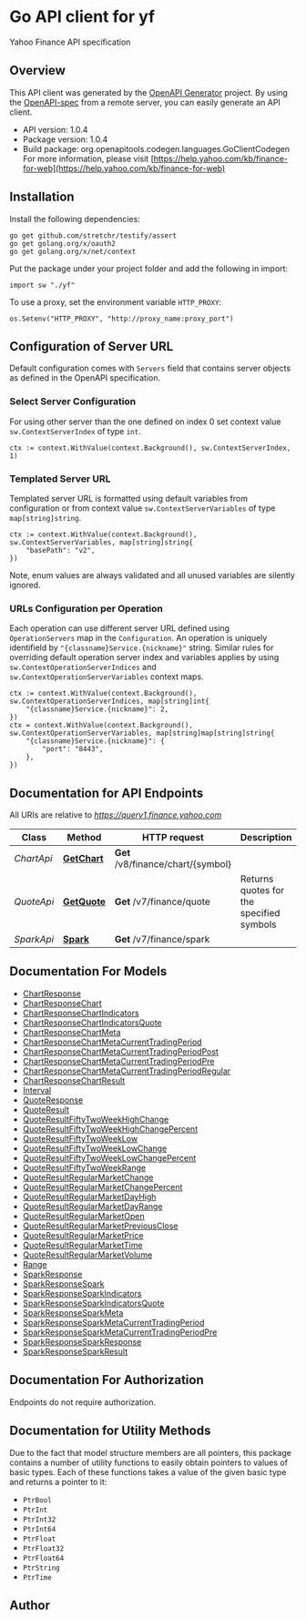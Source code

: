 # Go API client for yf

Yahoo Finance API specification

## Overview
This API client was generated by the [OpenAPI Generator](https://openapi-generator.tech) project.  By using the [OpenAPI-spec](https://www.openapis.org/) from a remote server, you can easily generate an API client.

- API version: 1.0.4
- Package version: 1.0.4
- Build package: org.openapitools.codegen.languages.GoClientCodegen
For more information, please visit [https://help.yahoo.com/kb/finance-for-web](https://help.yahoo.com/kb/finance-for-web)

## Installation

Install the following dependencies:

```shell
go get github.com/stretchr/testify/assert
go get golang.org/x/oauth2
go get golang.org/x/net/context
```

Put the package under your project folder and add the following in import:

```golang
import sw "./yf"
```

To use a proxy, set the environment variable `HTTP_PROXY`:

```golang
os.Setenv("HTTP_PROXY", "http://proxy_name:proxy_port")
```

## Configuration of Server URL

Default configuration comes with `Servers` field that contains server objects as defined in the OpenAPI specification.

### Select Server Configuration

For using other server than the one defined on index 0 set context value `sw.ContextServerIndex` of type `int`.

```golang
ctx := context.WithValue(context.Background(), sw.ContextServerIndex, 1)
```

### Templated Server URL

Templated server URL is formatted using default variables from configuration or from context value `sw.ContextServerVariables` of type `map[string]string`.

```golang
ctx := context.WithValue(context.Background(), sw.ContextServerVariables, map[string]string{
	"basePath": "v2",
})
```

Note, enum values are always validated and all unused variables are silently ignored.

### URLs Configuration per Operation

Each operation can use different server URL defined using `OperationServers` map in the `Configuration`.
An operation is uniquely identifield by `"{classname}Service.{nickname}"` string.
Similar rules for overriding default operation server index and variables applies by using `sw.ContextOperationServerIndices` and `sw.ContextOperationServerVariables` context maps.

```
ctx := context.WithValue(context.Background(), sw.ContextOperationServerIndices, map[string]int{
	"{classname}Service.{nickname}": 2,
})
ctx = context.WithValue(context.Background(), sw.ContextOperationServerVariables, map[string]map[string]string{
	"{classname}Service.{nickname}": {
		"port": "8443",
	},
})
```

## Documentation for API Endpoints

All URIs are relative to *https://query1.finance.yahoo.com*

Class | Method | HTTP request | Description
------------ | ------------- | ------------- | -------------
*ChartApi* | [**GetChart**](docs/ChartApi.md#getchart) | **Get** /v8/finance/chart/{symbol} | 
*QuoteApi* | [**GetQuote**](docs/QuoteApi.md#getquote) | **Get** /v7/finance/quote | Returns quotes for the specified symbols
*SparkApi* | [**Spark**](docs/SparkApi.md#spark) | **Get** /v7/finance/spark | 


## Documentation For Models

 - [ChartResponse](docs/ChartResponse.md)
 - [ChartResponseChart](docs/ChartResponseChart.md)
 - [ChartResponseChartIndicators](docs/ChartResponseChartIndicators.md)
 - [ChartResponseChartIndicatorsQuote](docs/ChartResponseChartIndicatorsQuote.md)
 - [ChartResponseChartMeta](docs/ChartResponseChartMeta.md)
 - [ChartResponseChartMetaCurrentTradingPeriod](docs/ChartResponseChartMetaCurrentTradingPeriod.md)
 - [ChartResponseChartMetaCurrentTradingPeriodPost](docs/ChartResponseChartMetaCurrentTradingPeriodPost.md)
 - [ChartResponseChartMetaCurrentTradingPeriodPre](docs/ChartResponseChartMetaCurrentTradingPeriodPre.md)
 - [ChartResponseChartMetaCurrentTradingPeriodRegular](docs/ChartResponseChartMetaCurrentTradingPeriodRegular.md)
 - [ChartResponseChartResult](docs/ChartResponseChartResult.md)
 - [Interval](docs/Interval.md)
 - [QuoteResponse](docs/QuoteResponse.md)
 - [QuoteResult](docs/QuoteResult.md)
 - [QuoteResultFiftyTwoWeekHighChange](docs/QuoteResultFiftyTwoWeekHighChange.md)
 - [QuoteResultFiftyTwoWeekHighChangePercent](docs/QuoteResultFiftyTwoWeekHighChangePercent.md)
 - [QuoteResultFiftyTwoWeekLow](docs/QuoteResultFiftyTwoWeekLow.md)
 - [QuoteResultFiftyTwoWeekLowChange](docs/QuoteResultFiftyTwoWeekLowChange.md)
 - [QuoteResultFiftyTwoWeekLowChangePercent](docs/QuoteResultFiftyTwoWeekLowChangePercent.md)
 - [QuoteResultFiftyTwoWeekRange](docs/QuoteResultFiftyTwoWeekRange.md)
 - [QuoteResultRegularMarketChange](docs/QuoteResultRegularMarketChange.md)
 - [QuoteResultRegularMarketChangePercent](docs/QuoteResultRegularMarketChangePercent.md)
 - [QuoteResultRegularMarketDayHigh](docs/QuoteResultRegularMarketDayHigh.md)
 - [QuoteResultRegularMarketDayRange](docs/QuoteResultRegularMarketDayRange.md)
 - [QuoteResultRegularMarketOpen](docs/QuoteResultRegularMarketOpen.md)
 - [QuoteResultRegularMarketPreviousClose](docs/QuoteResultRegularMarketPreviousClose.md)
 - [QuoteResultRegularMarketPrice](docs/QuoteResultRegularMarketPrice.md)
 - [QuoteResultRegularMarketTime](docs/QuoteResultRegularMarketTime.md)
 - [QuoteResultRegularMarketVolume](docs/QuoteResultRegularMarketVolume.md)
 - [Range](docs/Range.md)
 - [SparkResponse](docs/SparkResponse.md)
 - [SparkResponseSpark](docs/SparkResponseSpark.md)
 - [SparkResponseSparkIndicators](docs/SparkResponseSparkIndicators.md)
 - [SparkResponseSparkIndicatorsQuote](docs/SparkResponseSparkIndicatorsQuote.md)
 - [SparkResponseSparkMeta](docs/SparkResponseSparkMeta.md)
 - [SparkResponseSparkMetaCurrentTradingPeriod](docs/SparkResponseSparkMetaCurrentTradingPeriod.md)
 - [SparkResponseSparkMetaCurrentTradingPeriodPre](docs/SparkResponseSparkMetaCurrentTradingPeriodPre.md)
 - [SparkResponseSparkResponse](docs/SparkResponseSparkResponse.md)
 - [SparkResponseSparkResult](docs/SparkResponseSparkResult.md)


## Documentation For Authorization

 Endpoints do not require authorization.


## Documentation for Utility Methods

Due to the fact that model structure members are all pointers, this package contains
a number of utility functions to easily obtain pointers to values of basic types.
Each of these functions takes a value of the given basic type and returns a pointer to it:

* `PtrBool`
* `PtrInt`
* `PtrInt32`
* `PtrInt64`
* `PtrFloat`
* `PtrFloat32`
* `PtrFloat64`
* `PtrString`
* `PtrTime`

## Author



